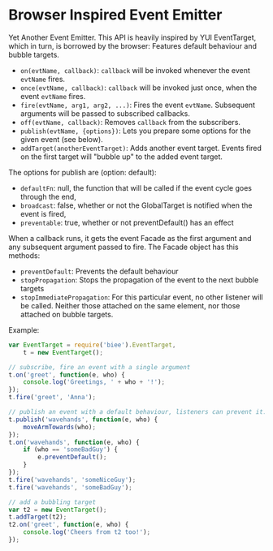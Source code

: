 # Browser Inspired Event Emitter

Yet Another Event Emitter. This API is heavily inspired by YUI EventTarget, which in turn, is borrowed by the browser:
Features default behaviour and bubble targets.

* `on(evtName, callback)`: `callback` will be invoked whenever the event `evtName` fires.
* `once(evtName, callback)`: `callback` will be invoked just once, when the event `evtName` fires.
* `fire(evtName, arg1, arg2, ...)`: Fires the event `evtName`. Subsequent arguments will be passed to subscribed callbacks.
* `off(evtName, callback)`: Removes `callback` from the subscribers.
* `publish(evtName, {options})`: Lets you prepare some options for the given event (see below).
* `addTarget(anotherEventTarget)`: Adds another event target. Events fired on the first target will "bubble up" to the added event target.

The options for publish are (option: default):
* `defaultFn`: null, the function that will be called if the event cycle goes through the end,
* `broadcast`: false, whether or not the GlobalTarget is notified when the event is fired,
* `preventable`: true, whether or not preventDefault() has an effect

When a callback runs, it gets the event Facade as the first argument and any subsequent argument passed to fire.
The Facade object has this methods:
* `preventDefault`: Prevents the default behaviour
* `stopPropagation`: Stops the propagation of the event to the next bubble targets
* `stopImmediatePropagation`: For this particular event, no other listener will be called. Neither those attached on the same element, nor those attached on bubble targets.

Example:
```javascript
var EventTarget = require('biee').EventTarget,
	t = new EventTarget();

// subscribe, fire an event with a single argument
t.on('greet', function(e, who) {
	console.log('Greetings, ' + who + '!');
});
t.fire('greet', 'Anna');

// publish an event with a default behaviour, listeners can prevent it.
t.publish('wavehands', function(e, who) {
	moveArmTowards(who);
});
t.on('wavehands', function(e, who) {
	if (who == 'someBadGuy') {
		e.preventDefault();
	}
});
t.fire('wavehands', 'someNiceGuy');
t.fire('wavehands', 'someBadGuy');

// add a bubbling target
var t2 = new EventTarget();
t.addTarget(t2);
t2.on('greet', function(e, who) {
	console.log('Cheers from t2 too!');
});
```

 